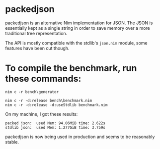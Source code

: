 # packedjson
packedjson is an alternative Nim implementation for JSON.
The JSON is essentially kept as a single string in order to
save memory over a more traditional tree representation.

The API is mostly compatible with the stdlib's ``json.nim`` module,
some features have been cut though.

# To compile the benchmark, run these commands:

```
nim c -r bench\generator

nim c -r -d:release bench\benchmark.nim
nim c -r -d:release -d:useStdlib benchmark.nim
```

On my machine, I got these results:

```
packed json:  used Mem: 94.06MiB time: 2.622s
stdlib json:  used Mem: 1.277GiB time: 3.759s
```

packedjson is now being used in production and seems to be reasonably stable.
